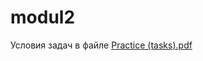 # modul2
Условия задач в файле  [Practice (tasks).pdf](https://github.com/Krautsou-Andrei/modul2/files/9262949/Practice.tasks.pdf)
